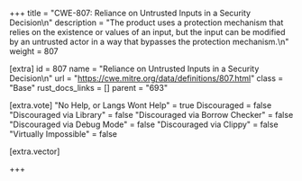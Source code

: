 +++
title = "CWE-807: Reliance on Untrusted Inputs in a Security Decision\n"
description = "The product uses a protection mechanism that relies on the existence or values of an input, but the input can be modified by an untrusted actor in a way that bypasses the protection mechanism.\n"
weight = 807

[extra]
id = 807
name = "Reliance on Untrusted Inputs in a Security Decision\n"
url = "https://cwe.mitre.org/data/definitions/807.html"
class = "Base"
rust_docs_links = []
parent = "693"

[extra.vote]
"No Help, or Langs Wont Help" = true
Discouraged = false
"Discouraged via Library" = false
"Discouraged via Borrow Checker" = false
"Discouraged via Debug Mode" = false
"Discouraged via Clippy" = false
"Virtually Impossible" = false

[extra.vector]

+++